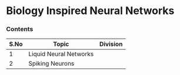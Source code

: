 # Biology Inspired Neural Networks

### Contents
| S.No | Topic | Division |
| --- | --- | --- |
|1| Liquid Neural Networks |  |
|2| Spiking Neurons |  |
